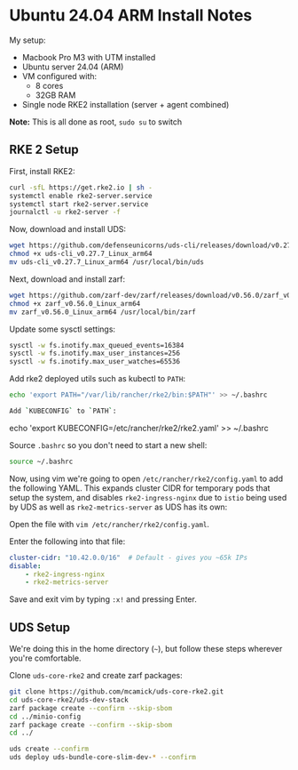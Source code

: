 # Ubuntu 24.04 ARM Install Notes

My setup:

- Macbook Pro M3 with UTM installed
- Ubuntu server 24.04 (ARM)
- VM configured with:
  - 8 cores
  - 32GB RAM
- Single node RKE2 installation (server + agent combined)

**Note:** This is all done as root, `sudo su` to switch

## RKE 2 Setup

First, install RKE2:

```sh
curl -sfL https://get.rke2.io | sh -
systemctl enable rke2-server.service
systemctl start rke2-server.service
journalctl -u rke2-server -f
```

Now, download and install UDS:

```sh
wget https://github.com/defenseunicorns/uds-cli/releases/download/v0.27.7/uds-cli_v0.27.7_Linux_arm64
chmod +x uds-cli_v0.27.7_Linux_arm64
mv uds-cli_v0.27.7_Linux_arm64 /usr/local/bin/uds
```

Next, download and install zarf:

```sh
wget https://github.com/zarf-dev/zarf/releases/download/v0.56.0/zarf_v0.56.0_Linux_arm64
chmod +x zarf_v0.56.0_Linux_arm64
mv zarf_v0.56.0_Linux_arm64 /usr/local/bin/zarf
```

Update some sysctl settings:

```sh
sysctl -w fs.inotify.max_queued_events=16384
sysctl -w fs.inotify.max_user_instances=256
sysctl -w fs.inotify.max_user_watches=65536
```

Add rke2 deployed utils such as kubectl to `PATH`:

```sh
echo 'export PATH="/var/lib/rancher/rke2/bin:$PATH"' >> ~/.bashrc
```

```sh
Add `KUBECONFIG` to `PATH`:
```

echo 'export KUBECONFIG=/etc/rancher/rke2/rke2.yaml' >> ~/.bashrc

Source `.bashrc` so you don't need to start a new shell:

```sh
source ~/.bashrc
```

Now, using vim we're going to open `/etc/rancher/rke2/config.yaml` to add the following YAML. This expands cluster CIDR for temporary pods that setup the system, and disables `rke2-ingress-nginx` due to `istio` being used by UDS as well as `rke2-metrics-server` as UDS has its own:

Open the file with `vim /etc/rancher/rke2/config.yaml`.

Enter the following into that file:

```yaml
cluster-cidr: "10.42.0.0/16"  # Default - gives you ~65k IPs
disable:
    - rke2-ingress-nginx
    - rke2-metrics-server
```

Save and exit vim by typing `:x!` and pressing Enter.

## UDS Setup

We're doing this in the home directory (`~`), but follow these steps wherever you're comfortable.

Clone `uds-core-rke2` and create zarf packages:

```sh
git clone https://github.com/mcamick/uds-core-rke2.git
cd uds-core-rke2/uds-dev-stack
zarf package create --confirm --skip-sbom
cd ../minio-config
zarf package create --confirm --skip-sbom
cd ../

uds create --confirm
uds deploy uds-bundle-core-slim-dev-* --confirm
```
